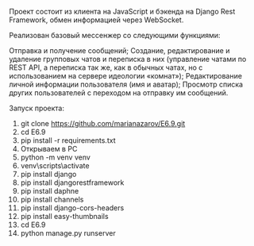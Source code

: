 Проект состоит из клиента на JavaScript и бэкенда на Django Rest Framework, обмен информацией через WebSocket.

Реализован базовый мессенжер со следующими функциями:

Отправка и получение сообщений;
Создание, редактирование и удаление групповых чатов и переписка в них (управление чатами по REST API, а переписка так же, как в обычных чатах, но с использованием на сервере идеологии «комнат»);
Редактирование личной информации пользователя (имя и аватар);
Просмотр списка других пользователей с переходом на отправку им сообщений.


Запуск проекта:
1. git clone https://github.com/marianazarov/E6.9.git
2. cd E6.9
3. pip install -r requirements.txt
4. Открываем в PC
5. python -m venv venv
6. venv\scripts\activate
7. pip install django
8. pip install djangorestframework
9. pip install daphne
10. pip install channels
11. pip install django-cors-headers
12. pip install easy-thumbnails
13. cd E6.9
14. python manage.py runserver
